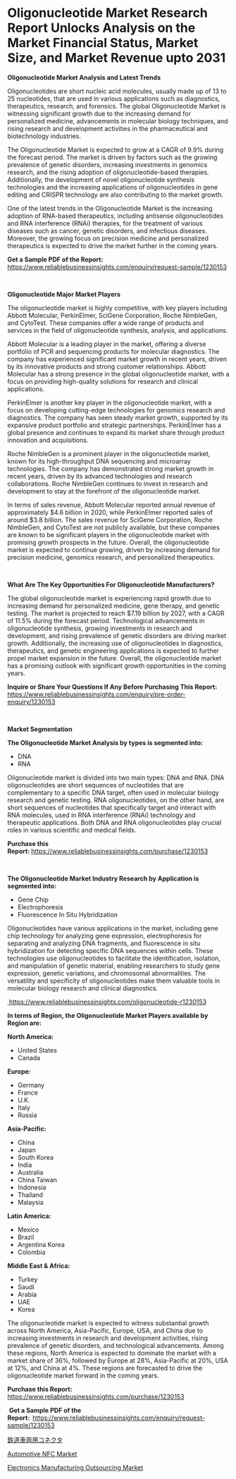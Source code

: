 <p><h1>Oligonucleotide Market Research Report Unlocks Analysis on the Market Financial Status, Market Size, and Market Revenue upto 2031</h1></p><p><strong>Oligonucleotide Market Analysis and Latest Trends</strong></p>
<p><p>Oligonucleotides are short nucleic acid molecules, usually made up of 13 to 25 nucleotides, that are used in various applications such as diagnostics, therapeutics, research, and forensics. The global Oligonucleotide Market is witnessing significant growth due to the increasing demand for personalized medicine, advancements in molecular biology techniques, and rising research and development activities in the pharmaceutical and biotechnology industries.</p><p>The Oligonucleotide Market is expected to grow at a CAGR of 9.9% during the forecast period. The market is driven by factors such as the growing prevalence of genetic disorders, increasing investments in genomics research, and the rising adoption of oligonucleotide-based therapies. Additionally, the development of novel oligonucleotide synthesis technologies and the increasing applications of oligonucleotides in gene editing and CRISPR technology are also contributing to the market growth.</p><p>One of the latest trends in the Oligonucleotide Market is the increasing adoption of RNA-based therapeutics, including antisense oligonucleotides and RNA interference (RNAi) therapies, for the treatment of various diseases such as cancer, genetic disorders, and infectious diseases. Moreover, the growing focus on precision medicine and personalized therapeutics is expected to drive the market further in the coming years.</p></p>
<p><strong>Get a Sample PDF of the Report:&nbsp;</strong> <a href="https://www.reliablebusinessinsights.com/enquiry/request-sample/1230153">https://www.reliablebusinessinsights.com/enquiry/request-sample/1230153</a></p>
<p>&nbsp;</p>
<p><strong>Oligonucleotide Major Market Players</strong></p>
<p><p>The oligonucleotide market is highly competitive, with key players including Abbott Molecular, PerkinElmer, SciGene Corporation, Roche NimbleGen, and CytoTest. These companies offer a wide range of products and services in the field of oligonucleotide synthesis, analysis, and applications.</p><p>Abbott Molecular is a leading player in the market, offering a diverse portfolio of PCR and sequencing products for molecular diagnostics. The company has experienced significant market growth in recent years, driven by its innovative products and strong customer relationships. Abbott Molecular has a strong presence in the global oligonucleotide market, with a focus on providing high-quality solutions for research and clinical applications.</p><p>PerkinElmer is another key player in the oligonucleotide market, with a focus on developing cutting-edge technologies for genomics research and diagnostics. The company has seen steady market growth, supported by its expansive product portfolio and strategic partnerships. PerkinElmer has a global presence and continues to expand its market share through product innovation and acquisitions.</p><p>Roche NimbleGen is a prominent player in the oligonucleotide market, known for its high-throughput DNA sequencing and microarray technologies. The company has demonstrated strong market growth in recent years, driven by its advanced technologies and research collaborations. Roche NimbleGen continues to invest in research and development to stay at the forefront of the oligonucleotide market.</p><p>In terms of sales revenue, Abbott Molecular reported annual revenue of approximately $4.6 billion in 2020, while PerkinElmer reported sales of around $3.8 billion. The sales revenue for SciGene Corporation, Roche NimbleGen, and CytoTest are not publicly available, but these companies are known to be significant players in the oligonucleotide market with promising growth prospects in the future. Overall, the oligonucleotide market is expected to continue growing, driven by increasing demand for precision medicine, genomics research, and personalized therapeutics.</p></p>
<p>&nbsp;</p>
<p><strong>What Are The Key Opportunities For Oligonucleotide Manufacturers?</strong></p>
<p><p>The global oligonucleotide market is experiencing rapid growth due to increasing demand for personalized medicine, gene therapy, and genetic testing. The market is projected to reach $7.19 billion by 2027, with a CAGR of 11.5% during the forecast period. Technological advancements in oligonucleotide synthesis, growing investments in research and development, and rising prevalence of genetic disorders are driving market growth. Additionally, the increasing use of oligonucleotides in diagnostics, therapeutics, and genetic engineering applications is expected to further propel market expansion in the future. Overall, the oligonucleotide market has a promising outlook with significant growth opportunities in the coming years.</p></p>
<p><strong>Inquire or Share Your Questions If Any Before Purchasing This Report:</strong> <a href="https://www.reliablebusinessinsights.com/enquiry/pre-order-enquiry/1230153">https://www.reliablebusinessinsights.com/enquiry/pre-order-enquiry/1230153</a></p>
<p>&nbsp;</p>
<p><strong>Market Segmentation</strong></p>
<p><strong>The Oligonucleotide Market Analysis by types is segmented into:</strong></p>
<p><ul><li>DNA</li><li>RNA</li></ul></p>
<p><p>Oligonucleotide market is divided into two main types: DNA and RNA. DNA oligonucleotides are short sequences of nucleotides that are complementary to a specific DNA target, often used in molecular biology research and genetic testing. RNA oligonucleotides, on the other hand, are short sequences of nucleotides that specifically target and interact with RNA molecules, used in RNA interference (RNAi) technology and therapeutic applications. Both DNA and RNA oligonucleotides play crucial roles in various scientific and medical fields.</p></p>
<p><strong>Purchase this Report:&nbsp;</strong><a href="https://www.reliablebusinessinsights.com/purchase/1230153">https://www.reliablebusinessinsights.com/purchase/1230153</a></p>
<p>&nbsp;</p>
<p><strong>The Oligonucleotide Market Industry Research by Application is segmented into:</strong></p>
<p><ul><li>Gene Chip</li><li>Electrophoresis</li><li>Fluorescence In Situ Hybridization</li></ul></p>
<p><p>Oligonucleotides have various applications in the market, including gene chip technology for analyzing gene expression, electrophoresis for separating and analyzing DNA fragments, and fluorescence in situ hybridization for detecting specific DNA sequences within cells. These technologies use oligonucleotides to facilitate the identification, isolation, and manipulation of genetic material, enabling researchers to study gene expression, genetic variations, and chromosomal abnormalities. The versatility and specificity of oligonucleotides make them valuable tools in molecular biology research and clinical diagnostics.</p></p>
<p><a href="https://www.reliablebusinessinsights.com/oligonucleotide-r1230153">&nbsp;https://www.reliablebusinessinsights.com/oligonucleotide-r1230153</a></p>
<p><strong>In terms of Region, the Oligonucleotide Market Players available by Region are:</strong></p>
<p>
    <p> <strong> North America: </strong>
        <ul>
            <li>United States</li>
            <li>Canada</li>
        </ul>
        </p> 
    <p> <strong> Europe: </strong>
        <ul>
            <li>Germany</li>
            <li>France</li>
            <li>U.K.</li>
            <li>Italy</li>
            <li>Russia</li>
        </ul>
        </p> 
    <p> <strong> Asia-Pacific: </strong>
        <ul>
            <li>China</li>
            <li>Japan</li>
            <li>South Korea</li>
            <li>India</li>
            <li>Australia</li>
            <li>China Taiwan</li>
            <li>Indonesia</li>
            <li>Thailand</li>
            <li>Malaysia</li>
        </ul>
        </p> 
    <p> <strong> Latin America: </strong>
        <ul>
            <li>Mexico</li>
            <li>Brazil</li>
            <li>Argentina Korea</li>
            <li>Colombia</li>
        </ul>
        </p> 
    <p> <strong> Middle East & Africa: </strong>
        <ul>
            <li>Turkey</li>
            <li>Saudi</li>
            <li>Arabia</li>
            <li>UAE</li>
            <li>Korea</li>
        </ul>
    </p>
    </p>
<p><p>The oligonucleotide market is expected to witness substantial growth across North America, Asia-Pacific, Europe, USA, and China due to increasing investments in research and development activities, rising prevalence of genetic disorders, and technological advancements. Among these regions, North America is expected to dominate the market with a market share of 36%, followed by Europe at 28%, Asia-Pacific at 20%, USA at 12%, and China at 4%. These regions are forecasted to drive the oligonucleotide market forward in the coming years.</p></p>
<p><strong>Purchase this Report: </strong><a href="https://www.reliablebusinessinsights.com/purchase/1230153">https://www.reliablebusinessinsights.com/purchase/1230153</a></p>
<p>&nbsp;<strong>Get a Sample PDF of the Report:&nbsp;&nbsp;</strong><a href="https://www.reliablebusinessinsights.com/enquiry/request-sample/1230153">https://www.reliablebusinessinsights.com/enquiry/request-sample/1230153</a></p>
<p><strong></strong></p>
<p><p><a href="https://github.com/avwofrml53535/Market-Research-Report-List-3/blob/main/167892890252.md">鉄道車両用コネクタ</a></p><p><a href="https://github.com/LiamDavis60/Market-Research-Report-List-1/blob/main/automotive-nfc-market.md">Automotive NFC Market</a></p><p><a href="https://github.com/Hazelklievgspy6vdcsmu106w/Market-Research-Report-List-3/blob/main/electronics-manufacturing-outsourcing-market.md">Electronics Manufacturing Outsourcing Market</a></p></p>